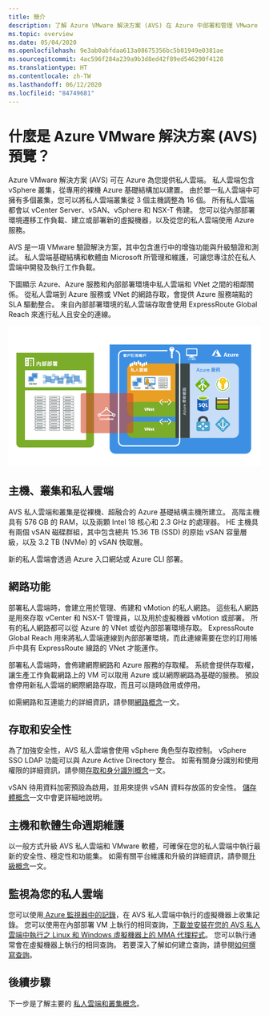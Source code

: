 ```yaml
---
title: 簡介
description: 了解 Azure VMware 解決方案 (AVS) 在 Azure 中部署和管理 VMware 工作負載的功能和優點。
ms.topic: overview
ms.date: 05/04/2020
ms.openlocfilehash: 9e3ab0abfdaa613a08675356bc5b01949e0381ae
ms.sourcegitcommit: 4ac596f284a239a9b3d8ed42f89ed546290f4128
ms.translationtype: HT
ms.contentlocale: zh-TW
ms.lasthandoff: 06/12/2020
ms.locfileid: "84749681"
---
```

# <a name="what-is-azure-vmware-solution-avs-preview"></a>什麼是 Azure VMware 解決方案 (AVS) 預覽？

Azure VMware 解決方案 (AVS) 可在 Azure 為您提供私人雲端。 私人雲端包含 vSphere 叢集，從專用的裸機 Azure 基礎結構加以建置。 由於單一私人雲端中可擁有多個叢集，您可以將私人雲端叢集從 3 個主機調整為 16 個。 所有私人雲端都會以 vCenter Server、vSAN、vSphere 和 NSX-T 佈建。 您可以從內部部署環境遷移工作負載、建立或部署新的虛擬機器，以及從您的私人雲端使用 Azure 服務。

AVS 是一項 VMware 驗證解決方案，其中包含進行中的增強功能與升級驗證和測試。 私人雲端基礎結構和軟體由 Microsoft 所管理和維護，可讓您專注於在私人雲端中開發及執行工作負載。

下圖顯示 Azure、Azure 服務和內部部署環境中私人雲端和 VNet 之間的相鄰關係。 從私人雲端到 Azure 服務或 VNet 的網路存取，會提供 Azure 服務端點的 SLA 驅動整合。 來自內部部署環境的私人雲端存取會使用 ExpressRoute Global Reach 來進行私人且安全的連線。

![Azure 和內部部署的 AVS 私人雲端相鄰映像](./media/adjacency-overview-drawing-final.png)

## <a name="hosts-clusters-and-private-clouds"></a>主機、叢集和私人雲端

AVS 私人雲端和叢集是從裸機、超融合的 Azure 基礎結構主機所建立。 高階主機具有 576 GB 的 RAM，以及兩顆 Intel 18 核心和 2.3 GHz 的處理器。 HE 主機具有兩個 vSAN 磁碟群組，其中包含總共 15.36 TB (SSD) 的原始 vSAN 容量層級，以及 3.2 TB (NVMe) 的 vSAN 快取層。

新的私人雲端會透過 Azure 入口網站或 Azure CLI 部署。

## <a name="networking"></a>網路功能

部署私人雲端時，會建立用於管理、佈建和 vMotion 的私人網路。 這些私人網路是用來存取 vCenter 和 NSX-T 管理員，以及用於虛擬機器 vMotion 或部署。 所有的私人網路都可以從 Azure 的 VNet 或從內部部署環境存取。 ExpressRoute Global Reach 用來將私人雲端連線到內部部署環境，而此連線需要在您的訂用帳戶中具有 ExpressRoute 線路的 VNet 才能運作。

部署私人雲端時，會佈建網際網路和 Azure 服務的存取權。 系統會提供存取權，讓生產工作負載網路上的 VM 可以取用 Azure 或以網際網路為基礎的服務。 預設會停用新私人雲端的網際網路存取，而且可以隨時啟用或停用。

如需網路和互連能力的詳細資訊，請參閱[網路概念](concepts-networking.md)一文。

## <a name="access-and-security"></a>存取和安全性

為了加強安全性，AVS 私人雲端會使用 vSphere 角色型存取控制。 vSphere SSO LDAP 功能可以與 Azure Active Directory 整合。 如需有關身分識別和使用權限的詳細資訊，請參閱[存取和身分識別概念](concepts-identity.md)一文。

vSAN 待用資料加密預設為啟用，並用來提供 vSAN 資料存放區的安全性。 [儲存體概念](concepts-storage.md)一文中會更詳細地說明。

## <a name="host-and-software-lifecycle-maintenance"></a>主機和軟體生命週期維護

以一般方式升級 AVS 私人雲端和 VMware 軟體，可確保在您的私人雲端中執行最新的安全性、穩定性和功能集。 如需有關平台維護和升級的詳細資訊，請參閱[升級概念](concepts-upgrades.md)一文。

## <a name="monitoring-your-private-cloud"></a>監視為您的私人雲端

您可以使用[ Azure 監視器中的記錄](../azure-monitor/overview.md)，在 AVS 私人雲端中執行的虛擬機器上收集記錄。 您可以使用在內部部署 VM 上執行的相同查詢，[下載並安裝在您的 AVS 私人雲端中執行之 Linux 和 Windows 虛擬機器上的 MMA 代理程式](../azure-monitor/platform/log-analytics-agent.md#installation-and-configuration)。 您可以執行通常會在虛擬機器上執行的相同查詢。 若要深入了解如何建立查詢，請參閱[如何撰寫查詢](../azure-monitor/log-query/log-query-overview.md#how-can-i-learn-how-to-write-queries)。

## <a name="next-steps"></a>後續步驟

下一步是了解主要的 [私人雲端和叢集概念](concepts-private-clouds-clusters.md)。

<!-- LINKS - external -->

<!-- LINKS - internal -->
[concepts-private-clouds-clusters]: ./concepts-private-clouds-clusters.md

